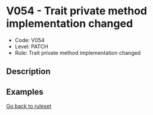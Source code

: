 # V054 - Trait private method implementation changed

* Code: V054
* Level: PATCH
* Rule: Trait private method implementation changed

## Description

## Examples

[Go back to ruleset](../README.md)